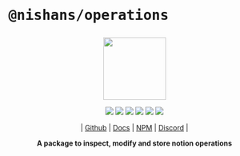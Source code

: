 # <pre>@nishans/operations</pre>

<p align="center">
  <img width="125" src="https://github.com/Devorein/Nishan/blob/master/docs/static/img/operations/logo.svg"/>
</p>

<p align="center">
  <img src="https://img.shields.io/bundlephobia/minzip/@nishans/operations?label=minzipped&style=flat&color=%23bb0a1e"/>
  <img src="https://img.shields.io/npm/dw/@nishans/operations?style=flat&color=orange"/>
  <img src="https://img.shields.io/github/issues/devorein/nishan/@nishans/operations?color=yellow"/>
  <img src="https://img.shields.io/npm/v/@nishans/operations?color=%2303C04A"/>
  <img src="https://img.shields.io/codecov/c/github/devorein/Nishan?flag=operations&color=blue"/>
  <img src="https://img.shields.io/librariesio/release/npm/@nishans/operations?color=%234B0082">
</p>

<p align="center">
  | <a href="https://github.com/Devorein/Nishan/tree/master/packages/operations">Github</a> |
  <a href="https://nishan-docs.netlify.app/docs/operations/">Docs</a> |
  <a href="https://www.npmjs.com/package/@nishans/operations">NPM</a> |
  <a href="https://discord.com/invite/SpwHCz8ysx">Discord</a> |
</p>

<p align="center"><b>A package to inspect, modify and store notion operations</b></p>